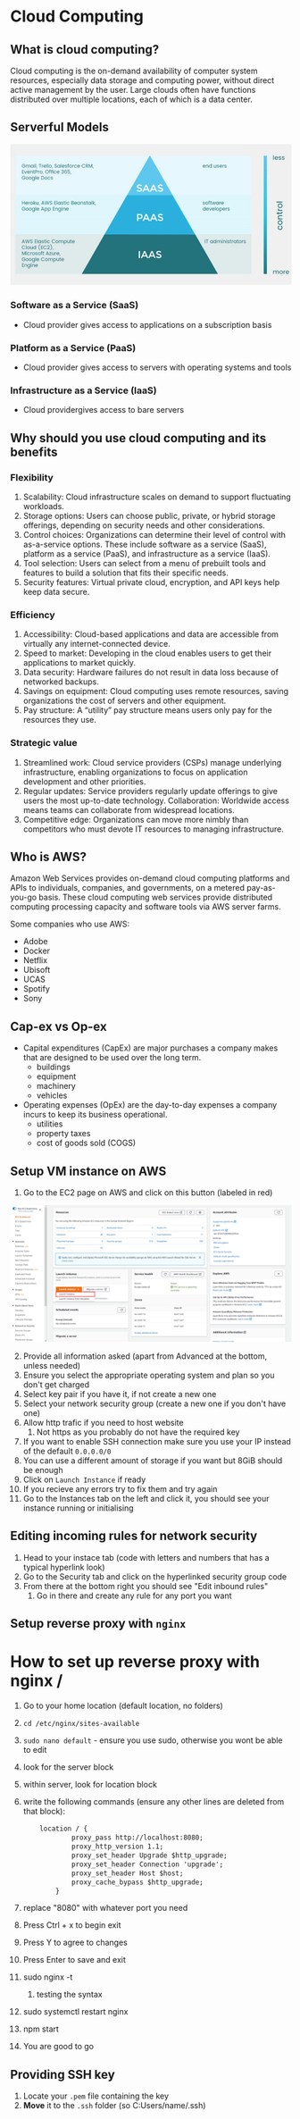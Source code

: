 <link href="/images.css" rel="stylesheet"></link>

# Cloud Computing

## What is cloud computing?
Cloud computing is the on-demand availability of computer system resources, especially data storage and computing power, without direct active management by the user. Large clouds often have functions distributed over multiple locations, each of which is a data center.

## Serverful Models
![image alt Difference small](images/IaaS_PaaS_SaaS.jpg)
### Software as a Service (SaaS)
 - Cloud provider gives access to applications on a subscription basis
### Platform as a Service (PaaS)
 - Cloud provider gives access to servers with operating systems and tools
### Infrastructure as a Service (IaaS)
 - Cloud providergives access to bare servers
## Why should you use cloud computing and its benefits

### Flexibility
  1. Scalability: Cloud infrastructure scales on demand to support fluctuating workloads.
  2. Storage options: Users can choose public, private, or hybrid storage offerings, depending on security needs and other considerations.
  3. Control choices: Organizations can determine their level of control with as-a-service options. These include software as a service (SaaS), platform as a service (PaaS), and infrastructure as a service (IaaS).
  4. Tool selection: Users can select from a menu of prebuilt tools and features to build a solution that fits their specific needs.
  5. Security features: Virtual private cloud, encryption, and API keys help keep data secure.

### Efficiency

 1. Accessibility: Cloud-based applications and data are accessible from virtually any internet-connected device.
 2. Speed to market: Developing in the cloud enables users to get their applications to market quickly.
 3. Data security: Hardware failures do not result in data loss because of networked backups.
 4. Savings on equipment: Cloud computing uses remote resources, saving organizations the cost of servers and other equipment.
 5. Pay structure: A “utility” pay structure means users only pay for the resources they use.

### Strategic value
 1. Streamlined work: Cloud service providers (CSPs) manage underlying infrastructure, enabling organizations to focus on application development and other priorities.
 2. Regular updates: Service providers regularly update offerings to give users the most up-to-date technology.
 Collaboration: Worldwide access means teams can collaborate from widespread locations.
 1. Competitive edge: Organizations can move more nimbly than competitors who must devote IT resources to managing infrastructure.


## Who is AWS?
Amazon Web Services provides on-demand cloud computing platforms and APIs to individuals, companies, and governments, on a metered pay-as-you-go basis. These cloud computing web services provide distributed computing processing capacity and software tools via AWS server farms.

Some companies who use AWS:
 - Adobe
 - Docker
 - Netflix
 - Ubisoft
 - UCAS
 - Spotify
 - Sony

## Cap-ex vs Op-ex

 - Capital expenditures (CapEx) are major purchases a company makes that are designed to be used over the long term. 
   - buildings 
   - equipment 
   - machinery
   - vehicles
 - Operating expenses (OpEx) are the day-to-day expenses a company incurs to keep its business operational.
   - utilities
   - property taxes
   - cost of goods sold (COGS)

## Setup VM instance on AWS

1. Go to the EC2 page on AWS and click on this button (labeled in red)

![ec2 large](images/EC2_home_page.png)

2. Provide all information asked (apart from Advanced at the bottom, unless needed)
  1. Ensure you select the appropriate operating system and plan so you don't get charged
  2. Select key pair if you have it, if not create a new one
  3. Select your network security group (create a new one if you don't have one)
  4. Allow http trafic if you need to host website
      1. Not https as you probably do not have the required key
  5. If you want to enable SSH connection make sure you use your IP instead of the default `0.0.0.0/0` 
  6. You can use a different amount of storage if you want but 8GiB should be enough
3. Click on `Launch Instance` if ready
4. If you recieve any errors try to fix them and try again
5. Go to the Instances tab on the left and click it, you should see your instance running or initialising

## Editing incoming rules for network security
1. Head to your instace tab (code with letters and numbers that has a typical hyperlink look)
2. Go to the Security tab and click on the hyperlinked security group code
3. From there at the bottom right you should see "Edit inbound rules"
   1. Go in there and create any rule for any port you want 

## Setup reverse proxy with `nginx`
# How to set up reverse proxy with nginx / #

1. Go to your home location (default location, no folders)
2. `cd /etc/nginx/sites-available`
3. `sudo nano default` - ensure you use sudo, otherwise you wont be able to edit
4. look for the server block
5. within server, look for location block
6. write the following commands (ensure any other lines are deleted from that block):

    ```
        location / {
                proxy_pass http://localhost:8080;
                proxy_http_version 1.1;
                proxy_set_header Upgrade $http_upgrade;
                proxy_set_header Connection 'upgrade';
                proxy_set_header Host $host;
                proxy_cache_bypass $http_upgrade;
            }
    ```

7. replace "8080" with whatever port you need
8. Press Ctrl + x to begin exit
9. Press Y to agree to changes
10. Press Enter to save and exit
11. sudo nginx -t
    1. testing the syntax
12. sudo systemctl restart nginx
13. npm start
14. You are good to go

## Providing SSH key

1. Locate your `.pem` file containing the key
2. **Move** it to the `.ssh` folder (so C:Users/name/.ssh)